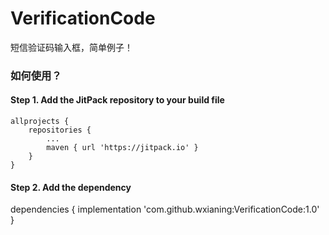 # VerificationCode
短信验证码输入框，简单例子！

### 如何使用？

#### Step 1. Add the JitPack repository to your build file 
	allprojects {
		repositories {
			...
			maven { url 'https://jitpack.io' }
		}
	}
  
  #### Step 2. Add the dependency
  

  dependencies {
	        implementation 'com.github.wxianing:VerificationCode:1.0'
	}

